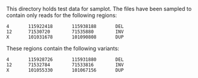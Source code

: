 This directory holds test data for samplot. The files have been sampled to contain only reads for the following regions:
```
4       115922418       115938188       DEL
12      71530720        71535880        INV
X       101031678       101090808       DUP
```

These regions contain the following variants:
```
4       115928726       115931880       DEL
12      71532784        71533816        INV
X       101055330       101067156       DUP
```
